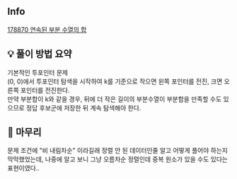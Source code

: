## Info
[178870 연속된 부분 수열의 합](https://school.programmers.co.kr/learn/courses/30/lessons/178870)

## 💡 풀이 방법 요약
기본적인 투포인터 문제  
(0, 0)에서 투포인터 탐색을 시작하여 k를 기준으로 작으면 왼쪽 포인터를 전진, 크면 오른쪽 포인터를 전진한다.  
만약 부분합이 k와 같을 경우, 뒤에 더 작은 길이의 부분수열이 부분합을 만족할 수도 있으므로 정답 후보군에 저장한 뒤 계속 탐색해야 한다.


## 🙂 마무리
문제 조건에 "비 내림차순" 이라길래 정렬 안 된 데이터인줄 알고 어떻게 풀어야 하는지 막막했었는데, 나중에 알고 보니 그냥 오름차순 정렬인데 중복 원소가 있을 수도 있다는 표현이였다..

